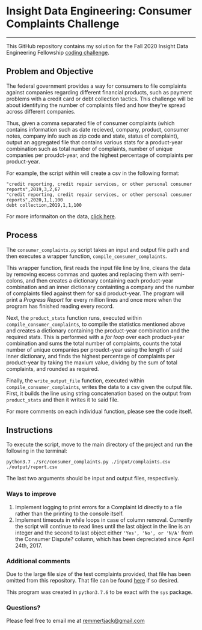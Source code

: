# Insight Data Engineering: Consumer Complaints Challenge
******

This GitHub repository contains my solution for the Fall 2020 Insight Data Engineering Fellowship [coding challenge](https://github.com/insightdatascience/consumer_complaints).

## Problem and Objective
The federal government provides a way for consumers to file complaints against companies regarding different financial products, such as payment problems with a credit card or debt collection tactics. This challenge will be about identifying the number of complaints filed and how they're spread across different companies.

Thus, given a comma separated file of consumer complaints (which contains information such as date recieved, company, product, consumer notes, company info such as zip code and state, status of complaint), output an aggregated file that contains various stats for a product-year combination such as total number of complaints, number of unique companies per proudct-year, and the highest percentage of complaints per product-year.

For example, the script within will create a csv in the following format:
```
"credit reporting, credit repair services, or other personal consumer reports",2019,3,2,67
"credit reporting, credit repair services, or other personal consumer reports",2020,1,1,100
debt collection,2019,1,1,100
```

For more informaiton on the data, [click here](https://cfpb.github.io/api/ccdb/fields.html).

## Process
The `consumer_complaints.py` script takes an input and output file path and then executes a wrapper function, `compile_consumer_complaints`.

This wrapper function, first reads the input file line by line, cleans the data by removing excess commas and quotes and replacing them with semi-colons, and then creates a dictionary containing each product-year combination and an inner dictionary containting a company and the number of complaints filed against them for said product-year. The program will print a *Progress Report* for every million lines and once more  when the program has finished reading every record.

Next, the `product_stats` function runs, executed within `compile_consumer_complaints`, to compile the statistics mentioned above and creates a dictionary containing the product-year combination and the required stats.  This is performed with a *for loop* over each product-year combination and sums the total number of complaints, counts the total number of unique companies per proudct-year using the length of said inner dictionary, and finds the highest percentage of complaints per product-year by taking the maxium value, dividng by the sum of total complaints, and rounded as required.

Finally, the `write_output_file` function, executed within `compile_consumer_complaints`, writes the data to a csv given the output file. First, it builds the line using 
string concatenation based on the output from `product_stats` and then it writes it to said file.

For more comments on each individual function, please see the code itself.

## Instructions
To execute the script, move to the main directory of the project and run the following in the terminal:
```
python3.7 ./src/consumer_complaints.py ./input/complaints.csv ./output/report.csv
```
The last two arguments should be input and output files, respectively.

### Ways to improve
1. Implement logging to print errors for a Complaint Id directly to a file rather than the printing to the console itself.
1. Implement timeouts in while loops in case of column removal. Currently the script will continue to read lines until the last object in the line is an integer and the second to last object either `'Yes', 'No', or 'N/A'` from the Consumer Dispute? column, which has been depreciated since April 24th, 2017.

### Additional comments
Due to the large file size of the test complaints provided, that file has been omitted from this repository. That file can be found [here](http://files.consumerfinance.gov/ccdb/complaints.csv.zip) if so desired.

This program was created in `python3.7.6` to be exact with the `sys` package.

### Questions?
Please feel free to email me at remmertjack@gmail.com

